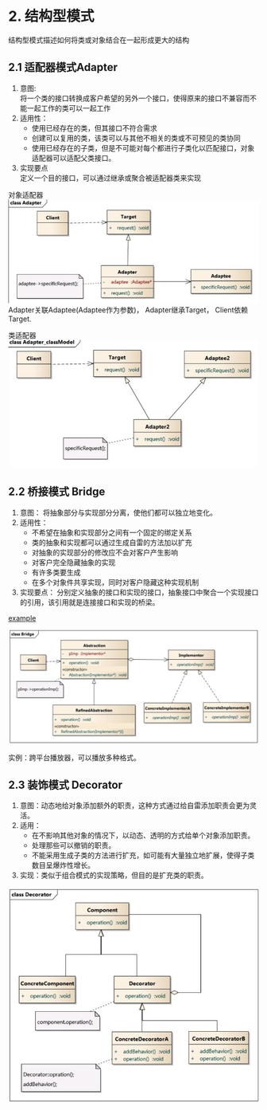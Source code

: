 # 2. 结构型模式
结构型模式描述如何将类或对象结合在一起形成更大的结构

## 2.1 适配器模式Adapter

1. 意图:  
将一个类的接口转换成客户希望的另外一个接口，使得原来的接口不兼容而不能一起工作的类可以一起工作
2. 适用性：
    - 使用已经存在的类，但其接口不符合需求
    - 创建可以复用的类，该类可以与其他不相关的类或不可预见的类协同
    - 使用已经存在的子类，但是不可能对每个都进行子类化以匹配接口，对象适配器可以适配父类接口。
3. 实现要点  
定义一个目的接口，可以通过继承或聚合被适配器类来实现

对象适配器
![picture 3](img/1594445010014.png)  
Adapter关联Adaptee(Adaptee作为参数)，
Adapter继承Target，
Client依赖Target.

类适配器
![picture 4](img/1594445116344.png)  


## 2.2 桥接模式 Bridge
1. 意图：
将抽象部分与实现部分分离，使他们都可以独立地变化。
2. 适用性：
    - 不希望在抽象和实现部分之间有一个固定的绑定关系
    - 类的抽象和实现都可以通过生成自雷的方法加以扩充
    - 对抽象的实现部分的修改应不会对客户产生影响
    - 对客户完全隐藏抽象的实现
    - 有许多类要生成
    - 在多个对象件共享实现，同时对客户隐藏这种实现机制
3. 实现要点：
分别定义抽象的接口和实现的接口，抽象接口中聚合一个实现接口的引用，该引用就是连接接口和实现的桥梁。

[example](./src/bridge.java)

![picture 5](img/1594447713505.png)  

实例：跨平台播放器，可以播放多种格式。

## 2.3 装饰模式 Decorator
1. 意图：动态地给对象添加额外的职责，这种方式通过给自雷添加职责会更为灵活。
2. 适用：
    - 在不影响其他对象的情况下，以动态、透明的方式给单个对象添加职责。
    - 处理那些可以撤销的职责。
    - 不能采用生成子类的方法进行扩充，如可能有大量独立地扩展，使得子类数目呈爆炸性增长。
3. 实现：类似于组合模式的实现策略，但目的是扩充类的职责。

![picture 6](img/1594457907665.png)  
